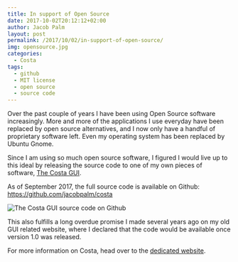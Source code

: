 ```yaml
---
title: In support of Open Source
date: 2017-10-02T20:12:12+02:00
author: Jacob Palm
layout: post
permalink: /2017/10/02/in-support-of-open-source/
img: opensource.jpg
categories:
  - Costa
tags:
  - github
  - MIT license
  - open source
  - source code
---
```

Over the past couple of years I have been using Open Source software increasingly. More and more of the applications I use everyday have been replaced by open source alternatives, and I now only have a handful of proprietary software left. Even my operating system has been replaced by Ubuntu Gnome.

Since I am using so much open source software, I figured I would live up to this ideal by releasing the source code to one of my own pieces of software, [The Costa GUI](https://costa.jacobpalm.dk).

As of September 2017, the full source code is available on Github: 
<https://github.com/jacobpalm/costa>


![The Costa GUI source code on Github]({{site.url}}/assets/img/costa_github_code.png)

This also fulfills a long overdue promise I made several years ago on my old GUI related website, where I declared that the code would be available once version 1.0 was released.

For more information on Costa, head over to the [dedicated website](https://costa.jacobpalm.dk).